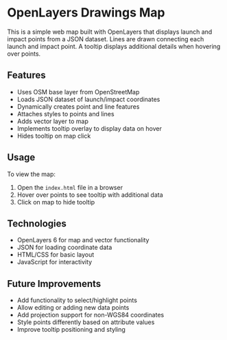 # OpenLayers Drawings Map

This is a simple web map built with OpenLayers that displays launch and impact points from a JSON dataset. Lines are drawn connecting each launch and impact point. A tooltip displays additional details when hovering over points.

## Features

- Uses OSM base layer from OpenStreetMap
- Loads JSON dataset of launch/impact coordinates
- Dynamically creates point and line features
- Attaches styles to points and lines
- Adds vector layer to map
- Implements tooltip overlay to display data on hover
- Hides tooltip on map click

## Usage

To view the map:

1. Open the `index.html` file in a browser
2. Hover over points to see tooltip with additional data
3. Click on map to hide tooltip

## Technologies

- OpenLayers 6 for map and vector functionality
- JSON for loading coordinate data
- HTML/CSS for basic layout
- JavaScript for interactivity

## Future Improvements

- Add functionality to select/highlight points
- Allow editing or adding new data points
- Add projection support for non-WGS84 coordinates
- Style points differently based on attribute values
- Improve tooltip positioning and styling

